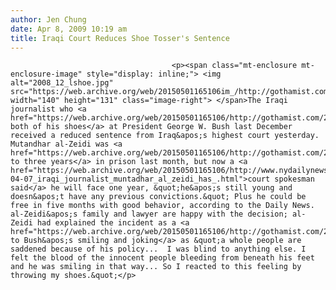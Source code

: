 ```yaml
---
author: Jen Chung
date: Apr 8, 2009 10:19 am
title: Iraqi Court Reduces Shoe Tosser's Sentence
---
```


	
										<p><span class="mt-enclosure mt-enclosure-image" style="display: inline;"> <img alt="2008_12_lshoe.jpg" src="https://web.archive.org/web/20150501165106im_/http://gothamist.com/attachments/jen/2008_12_lshoe.jpg" width="140" height="131" class="image-right"> </span>The Iraqi journalist who <a href="https://web.archive.org/web/20150501165106/http://gothamist.com/2008/12/14/bush_makes_surprise_trip_to_iraq_ge.php">threw both of his shoes</a> at President George W. Bush last December received a reduced sentence from Iraq&apos;s highest court yesterday.  Mutandhar al-Zeidi was <a href="https://web.archive.org/web/20150501165106/http://gothamist.com/2009/03/12/iraqi_shoe_tosser_gets_3_years_in_p.php">sentenced to three years</a> in prison last month, but now a <a href="https://web.archive.org/web/20150501165106/http://www.nydailynews.com/news/us_world/2009/04/07/2009-04-07_iraqi_journalist_muntadhar_al_zeidi_has_.html">court spokesman said</a> he will face one year, &quot;he&apos;s still young and doesn&apos;t have any previous convictions.&quot; Plus he could be free in five months with good behavior, according to the Daily News.  al-Zeidi&apos;s family and lawyer are happy with the decision; al-Zeidi had explained the incident as a <a href="https://web.archive.org/web/20150501165106/http://gothamist.com/2009/02/19/iraqi_shoe_tosser_enraged_by_bushs.php">reaction to Bush&apos;s smiling and joking</a> as &quot;a whole people are saddened because of his policy...  I was blind to anything else. I felt the blood of the innocent people bleeding from beneath his feet and he was smiling in that way... So I reacted to this feeling by throwing my shoes.&quot;</p>					
										
									
				